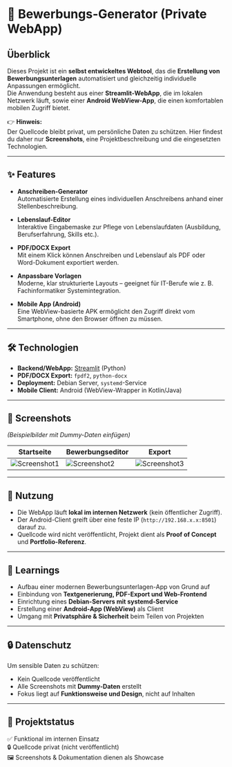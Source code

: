 # 📑 Bewerbungs-Generator (Private WebApp)

## Überblick
Dieses Projekt ist ein **selbst entwickeltes Webtool**, das die **Erstellung von Bewerbungsunterlagen** automatisiert und gleichzeitig individuelle Anpassungen ermöglicht.  
Die Anwendung besteht aus einer **Streamlit-WebApp**, die im lokalen Netzwerk läuft, sowie einer **Android WebView-App**, die einen komfortablen mobilen Zugriff bietet.  

👉 **Hinweis:**  
Der Quellcode bleibt privat, um persönliche Daten zu schützen. Hier findest du daher nur **Screenshots**, eine Projektbeschreibung und die eingesetzten Technologien.

---

## ✨ Features
- **Anschreiben-Generator**  
  Automatisierte Erstellung eines individuellen Anschreibens anhand einer Stellenbeschreibung.  

- **Lebenslauf-Editor**  
  Interaktive Eingabemaske zur Pflege von Lebenslaufdaten (Ausbildung, Berufserfahrung, Skills etc.).  

- **PDF/DOCX Export**  
  Mit einem Klick können Anschreiben und Lebenslauf als PDF oder Word-Dokument exportiert werden.  

- **Anpassbare Vorlagen**  
  Moderne, klar strukturierte Layouts – geeignet für IT-Berufe wie z. B. Fachinformatiker Systemintegration.  

- **Mobile App (Android)**  
  Eine WebView-basierte APK ermöglicht den Zugriff direkt vom Smartphone, ohne den Browser öffnen zu müssen.  

---

## 🛠️ Technologien
- **Backend/WebApp:** [Streamlit](https://streamlit.io/) (Python)  
- **PDF/DOCX Export:** `fpdf2`, `python-docx`  
- **Deployment:** Debian Server, `systemd`-Service  
- **Mobile Client:** Android (WebView-Wrapper in Kotlin/Java)  

---

## 📸 Screenshots
*(Beispielbilder mit Dummy-Daten einfügen)*

| Startseite | Bewerbungseditor | Export |
|------------|------------------|--------|
| ![Screenshot1](screenshots/home.png) | ![Screenshot2](screenshots/editor.png) | ![Screenshot3](screenshots/export.png) |

---

## 🚀 Nutzung
- Die WebApp läuft **lokal im internen Netzwerk** (kein öffentlicher Zugriff).  
- Der Android-Client greift über eine feste IP (`http://192.168.x.x:8501`) darauf zu.  
- Quellcode wird nicht veröffentlicht, Projekt dient als **Proof of Concept** und **Portfolio-Referenz**.  

---

## 📌 Learnings
- Aufbau einer modernen Bewerbungsunterlagen-App von Grund auf  
- Einbindung von **Textgenerierung, PDF-Export und Web-Frontend**  
- Einrichtung eines **Debian-Servers mit systemd-Service**  
- Erstellung einer **Android-App (WebView)** als Client  
- Umgang mit **Privatsphäre & Sicherheit** beim Teilen von Projekten  

---

## 🔒 Datenschutz
Um sensible Daten zu schützen:
- Kein Quellcode veröffentlicht  
- Alle Screenshots mit **Dummy-Daten** erstellt  
- Fokus liegt auf **Funktionsweise und Design**, nicht auf Inhalten  

---

## 📂 Projektstatus
✅ Funktional im internen Einsatz  
🔒 Quellcode privat (nicht veröffentlicht)  
🖼 Screenshots & Dokumentation dienen als Showcase  

